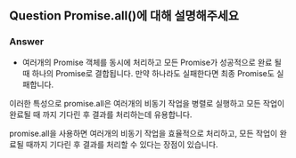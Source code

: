 ## Question Promise.all()에 대해 설명해주세요

### Answer

- 여러개의 Promise 객체를 동시에 처리하고 모든 Promise가 성공적으로 완료 될 때 하나의 Promise로 결합됩니다.
  만약 하나라도 실패한다면 최종 Promise도 실패합니다.

이러한 특성으로 promise.all은 여러개의 비동기 작업을 병렬로 실행하고 모든 작업이 완료될 때 까지 기다린 후 결과를 처리하는데 유용합니다.

promise.all을 사용하면 여러개의 비동기 작업을 효율적으로 처리하고, 모든 작업이 완료될 때까지 기다린 후 결과를 처리할 수 있다는 장점이 있습니다.
